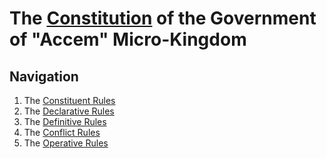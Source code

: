 # The [Constitution](https://en.wikipedia.org/wiki/Constitution) of the Government of "Accem" Micro-Kingdom
## Navigation
1. The [Constituent Rules](https://github.com/The-Government-of-Accem-Micro-Kingdom/The-Constitution/tree/main/Constituents)
2. The [Declarative Rules](https://github.com/The-Government-of-Accem-Micro-Kingdom/The-Constitution/tree/main/Declaratives)
3. The [Definitive Rules](https://github.com/The-Government-of-Accem-Micro-Kingdom/The-Constitution/tree/main/Definitives)
4. The [Conflict Rules](https://github.com/The-Government-of-Accem-Micro-Kingdom/The-Constitution/tree/main/Conflicts)
5. The [Operative Rules](https://github.com/The-Government-of-Accem-Micro-Kingdom/The-Constitution/tree/main/Operatives)
